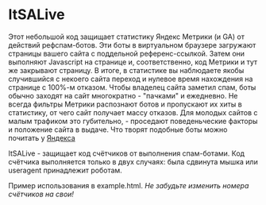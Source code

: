 # ItSALive
Этот небольшой код защищает статистику Яндекс Метрики (и GA) от действий рефспам-ботов. Эти боты в виртуальном браузере загружают страницы вашего сайта с поддельной референс-ссылкой. Затем они выполняют Javascript на странице и, соответственно, код Метрики и тут же закрывают страницу. В итоге, в статистике вы наблюдаете якобы случившийся с некоего сайта переход и нулевое время нахождения на странице с 100%-м отказом.
Чтобы владелец сайта заметил спам, боты обычно заходят на сайт многократно - "пачками" и ежедневно. Не всегда фильтры Метрики распознают ботов и пропускают их хиты в статистику, от чего сайт получает массу отказов. Для молодых сайтов с малым трафиком это губительно, - проседают поведеньческие факторы и положение сайта в выдаче. Что творят подобные боты можно почитать у [Яндекса](http://clubs.ya.ru/metrika/replies.xml?item_no=12395)

ItSALive - защищает код счётчиков от выполнения спам-ботами. Код счётчика выполняется только в двух случаях: была сдвинута мышка или useragent принадлежит роботам.

Пример использования в example.html. *Не забудьте изменить номера счётчиков на свои!*
